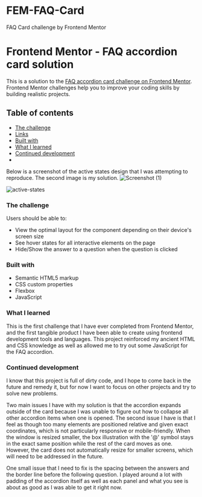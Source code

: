 # FEM-FAQ-Card
FAQ Card challenge by Frontend Mentor

# Frontend Mentor - FAQ accordion card solution

This is a solution to the [FAQ accordion card challenge on Frontend Mentor](https://www.frontendmentor.io/challenges/faq-accordion-card-XlyjD0Oam). Frontend Mentor challenges help you to improve your coding skills by building realistic projects. 

## Table of contents

  - [The challenge](#the-challenge)
  - [Links](#links)
  - [Built with](#built-with)
  - [What I learned](#what-i-learned)
  - [Continued development](#continued-development)
  - 

Below is a screenshot of the active states design that I was attempting to reproduce. The second image is my solution.
![Screenshot (1)](https://user-images.githubusercontent.com/43033791/111329713-b4da4180-8645-11eb-80d9-333c398add97.png)

![active-states](https://user-images.githubusercontent.com/43033791/111329942-e521e000-8645-11eb-8bb0-fd56166a906e.jpg)
 

### The challenge

Users should be able to:

- View the optimal layout for the component depending on their device's screen size
- See hover states for all interactive elements on the page
- Hide/Show the answer to a question when the question is clicked

### Built with

- Semantic HTML5 markup
- CSS custom properties
- Flexbox
- JavaScript

### What I learned

This is the first challenge that I have ever completed from Frontend Mentor, and the first tangible product I have been able to create using frontend development tools and languages. This project reinforced my ancient HTML and CSS knowledge as well as allowed me to try out some JavaScript for the FAQ accordion. 

### Continued development

I know that this project is full of dirty code, and I hope to come back in the future and remedy it, but for now I want to focus on other projects and try to solve new problems.

Two main issues I have with my solution is that the accordion expands outside of the card because I was unable to figure out how to collapse all other accordion items when one is opened. The second issue I have is that I feel as though too many elements are positioned relative and given exact coordinates, which is not particularly responsive or mobile-friendly. When the window is resized smaller, the box illustration with the '@' symbol stays in the exact same position while the rest of the card moves as one. However, the card does not automatically resize for smaller screens, which will need to be addressed in the future. 

One small issue that I need to fix is the spacing between the answers and the border line before the following question. I played around a lot with padding of the accordion itself as well as each panel and what you see is about as good as I was able to get it right now.

